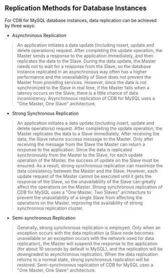 ## Replication Methods for Database Instances
For CDB for MySQL database instances, data replication can be achieved by three ways:
* Asynchronous Replication
> An application initiates a data update (including insert, update and delete operations) request. After completing the update operation, the Master sends a response to the application immediately, and then replicates the data to the Slave.
> During the data update, the Master needs not to wait for a response from the Slave, so the database instance replicated in an asynchronous way often has a higher performance and the unavailability of Slave does not prevent the Master from providing services. However, since the data is not synchronized to the Slave in real time, if the Master fails when a latency occurs on the Slave, there is a little chance of data inconsistency.
> Asynchronous replication of CDB for MySQL uses a "One Master, One Slave" architecture.
 
* Strong Synchronous Replication
> An application initiates a data update (including insert, update and delete operations) request. After completing the update operation, the Master replicates the data to a Slave immediately. After receiving the data, the Slave returns success message to the Master. Only after receiving the message from the Slave the Master can return a response to the application.
> Since the data is replicated synchronously from the Master to the Slave, for each update operation of the Master, the success of update on the Slave must be ensured. As a result, strong synchronous replication can maximize the data consistency between the Master and the Slave. However, each update request of the Master cannot be executed until it gets the response of the Slave, so the unavailability of the Slave can greatly affect the operations on the Master.
> Strong synchronous replication of CDB for MySQL uses a "One Master, Two Slaves" architecture to prevent the unavailability of a single Slave from affecting the operations on the Master, improving the availability of strong synchronous replication cluster.

* Semi-synchronous Replication
> Generally, strong synchronous replication is employed. Only when an exception occurs with the data replication (a Slave node becomes unavailable or an exception occurs with the network used for data replication), the Master will suspend the response to the application (for about 10 seconds by default in MySQL), and the replication will be downgraded to asynchronous replication. When the data replication returns to a normal state, strong synchronous replication will be restored.
> Semi-synchronous replication of CDB for MySQL uses a "One Master, One Slave" architecture.

